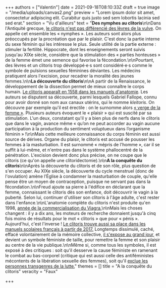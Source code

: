 +++
authors = ["Valentin"]
date = 2021-09-18T08:10:33Z
draft = true
image = "/media/uploads/canvas2.png"
preview = "Lorem ipsum dolor sit amet, consectetur adipiscing elit. Curabitur quis justo sed sem lobortis lacinia sed sed erat."
section = "Vu d'ailleurs"
text = "**Des nymphes au clitoris**\n\nDans l'Antiquité grecque, [le clitoris n'est pas différencié des lèvres de la vulve](https://journals.openedition.org/chrhc/2483). On appelle cet ensemble les « nymphes ». Les auteurs sont alors plus préoccupés par la procréation que par le plaisir. C'est donc la partie interne du sexe féminin qui les intéresse le plus. Seule utilité de la partie externe : stimuler la fertilité. Hippocrate, dont les enseignements seront suivis jusqu'au XIXe siècle, considère que la stimulation des « parties honteuses » de la femme émet une semence qui favorise la fécondation.\n\nPourtant, des lèvres et un clitoris trop développé·e·s sont considéré·e·s comme le symbole de pulsions sexuelles féminines déviantes. Les médecins pratiquent alors l'excision, pour recadrer la moralité des jeunes femmes.\n\n**La découverte du clitoris**\n\nA partir de la Renaissance, le développement de la dissection permet de mieux connaître le corps humain. [Le clitoris apparaît en 1558 dans les manuels d'anatomie](https://www.francetvinfo.fr/sante/maladie/le-clitoris-histoire-dune-omerta_2350657.html). Les auteurs se disputent sa découverte, parmi lesquels Gabriel Fallope, connu pour avoir donné son nom aux canaux utérins, qui le nomme _kleitoris_. On découvre par exemple qu'il est érectile : on le surnomme alors [« verge de la femme »](https://www.francetvinfo.fr/sante/sexo/video-cinq-points-communs-entre-le-clitoris-et-le-penis_4328923.html). Plusieurs auteurs évoquent le « plaisir » qui est suscité par sa stimulation. L'un deux, constatant qu'il y a bien plus de nerfs dans le clitoris que dans le vagin, avance même « qu’on ne peut accorder au vagin aucune participation à la production du sentiment voluptueux dans l’organisme féminin » !\n\nMais cette meilleure connaissance du corps féminin est aussi source de dérives. Organe du plaisir, le clitoris est accusé de pousser les femmes à la masturbation. Il est surnommé « mépris de l'homme », car il se suffit à lui-même, et n'entre pas dans le système phallocentré de la pénétration. L'excision devient donc plus précise, on ne coupe que le clitoris (ce qu'on appelle une clitoridectomie).\n\n**A la conquête du clitoris**\n\nAprès la découverte du clitoris et de son rôle, plus question de s'en occuper. Au XIXe siècle, la découverte du cycle menstruel (donc de l'ovulation) amène l’Église à condamner la masturbation de couple, qu'elle pense être un moyen de contraception, puisque ne servant pas dans la fécondation.\n\nFreud ajoute sa pierre à l'édifice en déclarant que la femme, connaissant le clitoris dès son enfance, doit découvrir le vagin à la puberté. Selon lui, continuer d'utiliser son clitoris à l'âge adulte, c'est rester dans l'enfance.\n\nL'anatomie complète du clitoris n'est produite qu'en 1998, [année de la commercialisation du Viagra.](https://vimeo.com/32783601)\n\nMais les choses changent : il y a dix ans, les moteurs de recherche donnaient jusqu'à cinq fois moins de résultats pour le mot « clitoris » que pour « pénis ». Aujourd'hui, c'est l'inverse ! [Le clitoris trouve aussi sa place dans les manuels scolaires français à partir de 2017.](https://www.ouest-france.fr/sciences/un-manuel-scolaire-represente-enfin-le-clitoris-correctement-5209851) Longtemps dissimulé, caché, effacé volontairement de la mémoire collective, [il s'expose au grand jour](https://www.lepoint.fr/societe/un-clitoris-geant-installe-au-trocadero-08-03-2021-2416873_23.php), et devient un symbole féministe de taille, pour remettre la femme et son plaisir au centre de la vie publique.\n\nMême si, comme tous les symboles, il est exposé à des critiques : soit qu'il desserve la cause féministe en ramenant le combat au bas-corporel (critique qui est aussi celle des antiféministes mécontents de la libération sexuelle des femmes), soit qu'il [exclue les personnes transgenres de la lutte.](https://charliehebdo.fr/2020/01/societe/feminisme/enquete-transactivisme-ca-devient-impossible-parler-vagin-regles-clitoris/)"
themes = []
title = "A la conquête du clitoris"
veracity = "Faux"

+++
